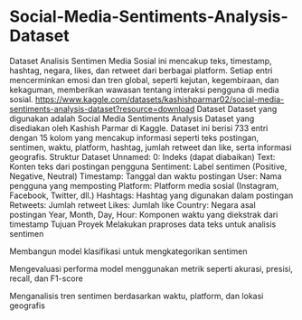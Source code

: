 # Social-Media-Sentiments-Analysis-Dataset
Dataset Analisis Sentimen Media Sosial ini mencakup teks, timestamp, hashtag, negara, likes, dan retweet dari berbagai platform. Setiap entri mencerminkan emosi dan tren global, seperti kejutan, kegembiraan, dan kekaguman, memberikan wawasan tentang interaksi pengguna di media sosial.
https://www.kaggle.com/datasets/kashishparmar02/social-media-sentiments-analysis-dataset?resource=download
Dataset
Dataset yang digunakan adalah Social Media Sentiments Analysis Dataset yang disediakan oleh Kashish Parmar di Kaggle. Dataset ini berisi 733 entri dengan 15 kolom yang mencakup informasi seperti teks postingan, sentimen, waktu, platform, hashtag, jumlah retweet dan like, serta informasi geografis.
Struktur Dataset
Unnamed: 0: Indeks (dapat diabaikan)
Text: Konten teks dari postingan pengguna
Sentiment: Label sentimen (Positive, Negative, Neutral)
Timestamp: Tanggal dan waktu postingan
User: Nama pengguna yang memposting
Platform: Platform media sosial (Instagram, Facebook, Twitter, dll.)
Hashtags: Hashtag yang digunakan dalam postingan
Retweets: Jumlah retweet
Likes: Jumlah like
Country: Negara asal postingan
Year, Month, Day, Hour: Komponen waktu yang diekstrak dari timestamp
Tujuan Proyek
Melakukan praproses data teks untuk analisis sentimen

Membangun model klasifikasi untuk mengkategorikan sentimen

Mengevaluasi performa model menggunakan metrik seperti akurasi, presisi, recall, dan F1-score

Menganalisis tren sentimen berdasarkan waktu, platform, dan lokasi geografis
